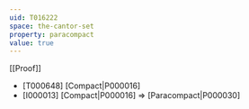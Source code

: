 ```yaml
---
uid: T016222
space: the-cantor-set
property: paracompact
value: true
---
```

[[Proof]]

* [T000648] [Compact|P000016]
* [I000013] [Compact|P000016] => [Paracompact|P000030]

